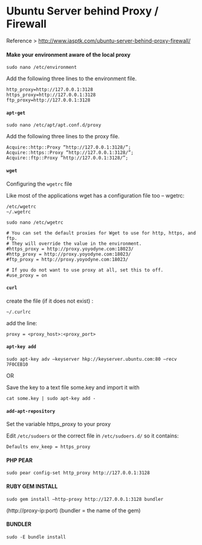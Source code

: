 # Ubuntu Server behind Proxy / Firewall

Reference > http://www.iasptk.com/ubuntu-server-behind-proxy-firewall/

#### Make your environment aware of the local proxy

```
sudo nano /etc/environment
```

Add the following three lines to the environment file.

```
http_proxy=http://127.0.0.1:3128
https_proxy=http://127.0.0.1:3128
ftp_proxy=http://127.0.0.1:3128
```

#### ```apt-get```

```
sudo nano /etc/apt/apt.conf.d/proxy
```

Add the following three lines to the proxy file.

```
Acquire::http::Proxy “http://127.0.0.1:3128/”;
Acquire::https::Proxy “http://127.0.0.1:3128/”;
Acquire::ftp::Proxy “http://127.0.0.1:3128/”;
```

#### ```wget```

Configuring the ```wgetrc``` file

Like most of the applications wget has a configuration file too – wgetrc:

```
/etc/wgetrc
~/.wgetrc
```

```
sudo nano /etc/wgetrc

# You can set the default proxies for Wget to use for http, https, and ftp.
# They will override the value in the environment.
#https_proxy = http://proxy.yoyodyne.com:18023/
#http_proxy = http://proxy.yoyodyne.com:18023/
#ftp_proxy = http://proxy.yoyodyne.com:18023/

# If you do not want to use proxy at all, set this to off.
#use_proxy = on
```

#### ```curl```

create the file (if it does not exist) :

```
~/.curlrc
```

add the line:

```
proxy = <proxy_host>:<proxy_port>
```

#### ```apt-key add```

```
sudo apt-key adv –keyserver hkp://keyserver.ubuntu.com:80 –recv 7F0CEB10
```

OR

Save the key to a text file some.key and import it with

```
cat some.key | sudo apt-key add -
```

#### ```add-apt-repository```

Set the variable https_proxy to your proxy

Edit ```/etc/sudoers``` or the correct file in ```/etc/sudoers.d/``` so it contains:


```
Defaults env_keep = https_proxy
```

#### PHP PEAR

```
sudo pear config-set http_proxy http://127.0.0.1:3128
```

#### RUBY GEM INSTALL

```
sudo gem install –http-proxy http://127.0.0.1:3128 bundler
```

(http://proxy-ip:port) (bundler = the name of the gem)

#### BUNDLER

```
sudo -E bundle install
```
